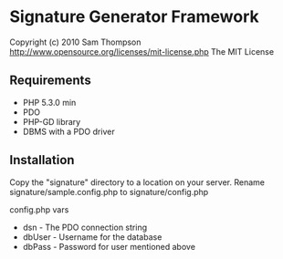 # Signature Generator Framework

Copyright (c) 2010 Sam Thompson 
http://www.opensource.org/licenses/mit-license.php The MIT License

## Requirements
 * PHP 5.3.0 min
 * PDO
 * PHP-GD library
 * DBMS with a PDO driver

## Installation

Copy the "signature" directory to a location on your server.
Rename signature/sample.config.php to signature/config.php

config.php vars
 * dsn - The PDO connection string
 * dbUser - Username for the database
 * dbPass - Password for user mentioned above

